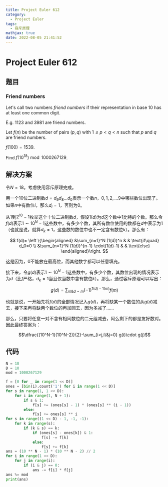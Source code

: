 ```yaml
---
title: Project Euler 612
category:
  - Project Euler
tags:
  - 容斥原理
mathjax: true
date: 2022-08-05 21:41:52
---
```


<escape><!-- more --></escape>

# Project Euler 612

## 题目

### Friend numbers

Let's call two numbers  *friend numbers* if their representation in base $10$ has at least one common digit.

E.g. $1123$ and $3981$ are friend numbers.

Let $f(n)$ be the number of pairs $(p,q)$ with $1\le p \lt q \lt n$ such that $p$ and $q$ are friend numbers.

$f(100)=1539$.

Find $f(10^{18}) \bmod 1000267129$.

## 解决方案

令$N=18$。考虑使用容斥原理完成。

用一个$10$位二进制数$d=d_9d_8\dots d_0$表示一个数$n$，$0,1,2,\dots9$中哪些数位出现了。如果$n$中有数位$i$，那么$d_i=1$，否则为$0$。

从$1$到$2^{10}-1$枚举这个十位二进制数$d$，假设$1(d)$为$d$这个数中$1$比特的个数。那么令$f(d)$表示$1\sim 10^{N}-1$这些数中，有多少个数，其所有数位使用的数都在$d$中表示为$1$（也就是说，就算$d_k=1$，这些数的数位中也不一定含有数位$k$）。那么有：

$$
f(d)=
\left \{\begin{aligned}
  &\sum_{n=1}^N (1(d))^n & & \text{if\quad} d_0=0 \\
  &\sum_{n=1}^N (1(d))^{n-1} \cdot(1(d)-1) & & \text{else}
\end{aligned}\right.
$$

这是因为，$0$不能放在最高位，而其他数字都可以任意填充。

接下来，令$g(d)$表示$1\sim 10^{N}-1$这些数中，有多少个数，其数位出现的情况表示为$d$（比$f$严格，$d_k=1$当且仅当数中含有数位$k$）。那么，通过容斥原理可以写出：

$$g(d)=\sum_{m\&d=m}(-1)^{1(d)-1(m)}f(m)$$

也就是说，一开始先将$f(d)$的全部情况记入$g(d)$，再将缺某一个数位的从$g(d)$减去，接下来再将缺两个数位的再加回去，因为多减了……

那么，只要将任意一对不含有相同数位的二元组减去，阿么剩下的都是友好数对。因此最终答案为：

$$\dfrac{(10^N-1)(10^N-2)}{2}-\sum_{i<j,i\&j=0} g(i)\cdot g(j)$$

## 代码

```py
N = 18
D = 10
mod = 1000267129

f = [0 for _ in range(1 << D)]
ones = [bin(i).count('1') for i in range(1 << D)]
for s in range(1, 1 << D):
    for i in range(1, N + 1):
        if s & 1:
            f[s] += (ones[s] - 1) * (ones[s] ** (i - 1))
        else:
            f[s] += ones[s] ** i
for s in range((1 << D) - 1, -1, -1):
    for k in range(s):
        if (k & s) == k:
            if (ones[s] - ones[k]) & 1:
                f[s] -= f[k]
            else:
                f[s] += f[k]
ans = (10 ** N - 1) * (10 ** N - 2) // 2
for i in range(1 << D):
    for j in range(i):
        if (i & j) == 0:
            ans -= f[i] * f[j]
ans %= mod
print(ans)

```
